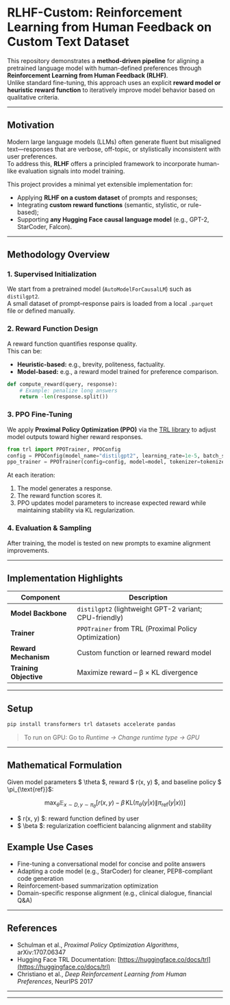 



# RLHF-Custom: Reinforcement Learning from Human Feedback on Custom Text Dataset

This repository demonstrates a **method-driven pipeline** for aligning a pretrained language model with human-defined preferences through **Reinforcement Learning from Human Feedback (RLHF)**.  
Unlike standard fine-tuning, this approach uses an explicit **reward model or heuristic reward function** to iteratively improve model behavior based on qualitative criteria.

---

## Motivation

Modern large language models (LLMs) often generate fluent but misaligned text—responses that are verbose, off-topic, or stylistically inconsistent with user preferences.  
To address this, **RLHF** offers a principled framework to incorporate human-like evaluation signals into model training.

This project provides a minimal yet extensible implementation for:
- Applying **RLHF on a custom dataset** of prompts and responses;
- Integrating **custom reward functions** (semantic, stylistic, or rule-based);
- Supporting **any Hugging Face causal language model** (e.g., GPT-2, StarCoder, Falcon).

---

## Methodology Overview

### 1. **Supervised Initialization**
We start from a pretrained model (`AutoModelForCausalLM`) such as `distilgpt2`.  
A small dataset of prompt–response pairs is loaded from a local `.parquet` file or defined manually.

### 2. **Reward Function Design**
A reward function quantifies response quality.  
This can be:
- **Heuristic-based:** e.g., brevity, politeness, factuality.
- **Model-based:** e.g., a reward model trained for preference comparison.

```python
def compute_reward(query, response):
    # Example: penalize long answers
    return -len(response.split())
````

### 3. **PPO Fine-Tuning**

We apply **Proximal Policy Optimization (PPO)** via the [TRL library](https://github.com/huggingface/trl) to adjust model outputs toward higher reward responses.

```python
from trl import PPOTrainer, PPOConfig
config = PPOConfig(model_name="distilgpt2", learning_rate=1e-5, batch_size=2)
ppo_trainer = PPOTrainer(config=config, model=model, tokenizer=tokenizer, dataset=dataset)
```

At each iteration:

1. The model generates a response.
2. The reward function scores it.
3. PPO updates model parameters to increase expected reward while maintaining stability via KL regularization.

### 4. **Evaluation & Sampling**

After training, the model is tested on new prompts to examine alignment improvements.

---

## Implementation Highlights

| Component              | Description                                            |
| ---------------------- | ------------------------------------------------------ |
| **Model Backbone**     | `distilgpt2` (lightweight GPT-2 variant; CPU-friendly) |
| **Trainer**            | `PPOTrainer` from TRL (Proximal Policy Optimization)   |
| **Reward Mechanism**   | Custom function or learned reward model                |
| **Training Objective** | Maximize reward – β × KL divergence                    |

---

## Setup

```bash
pip install transformers trl datasets accelerate pandas
```

> To run on GPU:
> Go to *Runtime → Change runtime type → GPU* 


---

## Mathematical Formulation

Given model parameters $ \theta $, reward $ r(x, y) $, and baseline policy $ \pi_{\text{ref}}$:

$$
\max_\theta \mathbb{E}_{x \sim D, y \sim \pi_\theta}
\left[ r(x, y) - \beta \, \mathrm{KL}(\pi_\theta(y|x) \| \pi_{\text{ref}}(y|x)) \right]
$$

- $ r(x, y) $: reward function defined by user  
- $ \beta $: regularization coefficient balancing alignment and stability


## Example Use Cases

* Fine-tuning a conversational model for concise and polite answers
* Adapting a code model (e.g., StarCoder) for cleaner, PEP8-compliant code generation
* Reinforcement-based summarization optimization
* Domain-specific response alignment (e.g., clinical dialogue, financial Q&A)

---

## References

* Schulman et al., *Proximal Policy Optimization Algorithms*, arXiv:1707.06347
* Hugging Face TRL Documentation: [https://huggingface.co/docs/trl](https://huggingface.co/docs/trl)
* Christiano et al., *Deep Reinforcement Learning from Human Preferences*, NeurIPS 2017

---




---
```
